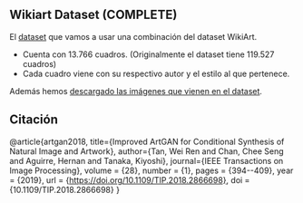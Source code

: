 ## **Wikiart Dataset (COMPLETE)**
El [dataset](structured_dataset.csv) que vamos a usar una combinación del dataset WikiArt.
* Cuenta con 13.766 cuadros. (Originalmente el dataset tiene 119.527 cuadros)
* Cada cuadro viene con su respectivo autor y el estilo al que pertenece. 

Además hemos [descargado las imágenes que vienen en el dataset](https://drive.google.com/file/d/1pugWjGDA8x9A4n6QsM2zqY-Jp_-FzBFv/view?usp=drive_link). 


## **Citación**
@article{artgan2018,
  title={Improved ArtGAN for Conditional Synthesis of Natural Image and Artwork},
  author={Tan, Wei Ren and Chan, Chee Seng and Aguirre, Hernan and Tanaka, Kiyoshi},
  journal={IEEE Transactions on Image Processing},
  volume    = {28},
  number    = {1},
  pages     = {394--409},
  year      = {2019},
  url       = {https://doi.org/10.1109/TIP.2018.2866698},
  doi       = {10.1109/TIP.2018.2866698}
}

                                                                
